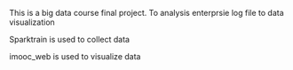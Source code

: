 This is a big data course final project. To analysis enterprsie log file to data visualization

Sparktrain is used to collect data

imooc_web is used to visualize data
